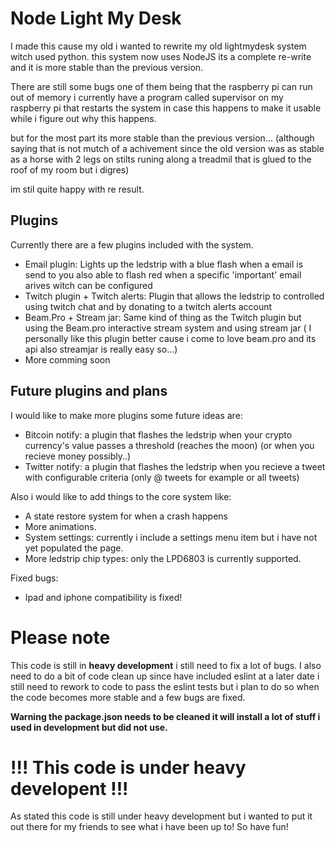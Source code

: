 Node Light My Desk
======================

I made this cause my old i wanted to rewrite my old lightmydesk system witch used python.
this system now uses NodeJS its a complete re-write and it is more stable than the previous version.

There are still some bugs one of them being that the raspberry pi can run out of memory
i currently have a program called supervisor on my raspberry pi that restarts the system in case this happens to make it usable while i figure
out why this happens.

but for the most part its more stable than the previous version...
(although saying that is not mutch of a achivement since the old version was as stable as a horse with 2 legs on stilts runing along a treadmil that is glued to the roof of my room but i digres)

im stil quite happy with re result.

## Plugins
Currently there are a few plugins included with the system.
* Email plugin: Lights up the ledstrip with a blue flash when a email is send to you also able to flash red when a specific 'important' email arives witch can be configured
* Twitch plugin + Twitch alerts: Plugin that allows the ledstrip to controlled using twitch chat and by donating to a twitch alerts account
* Beam.Pro + Stream jar: Same kind of thing as the Twitch plugin but using the Beam.pro interactive stream system and using stream jar ( I personally like this plugin better cause i come to love beam.pro and its api also streamjar is really easy so...)
* More comming soon

## Future plugins and plans
I would like to make more plugins some future ideas are:
* Bitcoin notify: a plugin that flashes the ledstrip when your crypto currency's value passes a threshold (reaches the moon) (or when you recieve money possibly..)
* Twitter notify: a plugin that flashes the ledstrip when you recieve a tweet with configurable criteria (only @ tweets for example or all tweets)

Also i would like to add things to the core system like:
* A state restore system for when a crash happens
* More animations.
* System settings: currently i include a settings menu item but i have not yet populated the page.
* More ledstrip chip types: only the LPD6803 is currently supported.

Fixed bugs:
* Ipad and iphone compatibility is fixed!

# Please note
This code is still in **heavy development** i still need to fix a lot of bugs. I also need to do a bit of code clean up since have included eslint at a later date i still need to rework to code to pass the eslint tests but i plan to do so when the code becomes more stable and a few bugs are fixed.

**Warning the package.json needs to be cleaned it will install a lot of stuff i used in development but did not use.**

# !!! This code is under heavy developent !!!
As stated this code is still under heavy development but i wanted to put it out there for my friends to see what i have been up to! So have fun!
